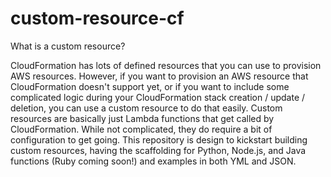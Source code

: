 # custom-resource-cf

What is a custom resource?

CloudFormation has lots of defined resources that you can use to provision AWS resources. However, if you want to provision an AWS resource that CloudFormation doesn't support yet, or if you want to include some complicated logic during your CloudFormation stack creation / update / deletion, you can use a custom resource to do that easily. Custom resources are basically just Lambda functions that get called by CloudFormation. While not complicated, they do require a bit of configuration to get going. This repository is design to kickstart building custom resources, having the scaffolding for Python, Node.js, and Java functions (Ruby coming soon!) and examples in both YML and JSON.